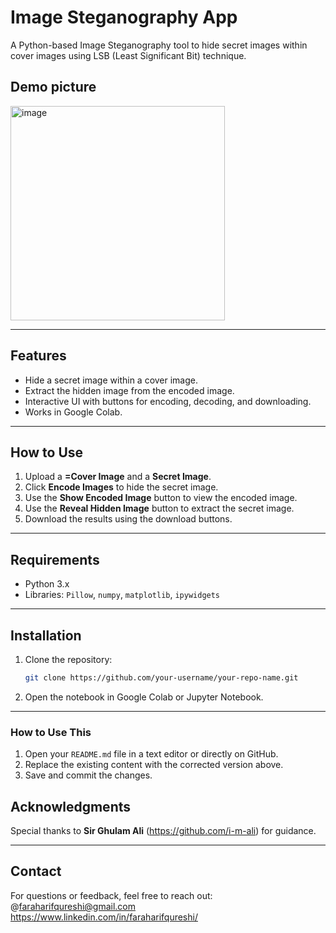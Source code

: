 # Image Steganography App

 A Python-based Image Steganography tool to hide secret images within cover images using LSB (Least Significant Bit) technique.  


## Demo picture

<img width="343" alt="image" src="https://github.com/user-attachments/assets/f435a440-4919-4e3d-be9a-5ccbd1c8cd9d" />

---

## Features
- Hide a secret image within a cover image.
- Extract the hidden image from the encoded image.
- Interactive UI with buttons for encoding, decoding, and downloading.
- Works in Google Colab.

---

## How to Use
1. Upload a **=Cover Image** and a **Secret Image**.
2. Click **Encode Images** to hide the secret image.
3. Use the **Show Encoded Image** button to view the encoded image.
4. Use the **Reveal Hidden Image** button to extract the secret image.
5. Download the results using the download buttons.

---

## Requirements
- Python 3.x
- Libraries: `Pillow`, `numpy`, `matplotlib`, `ipywidgets`

---

## Installation
1. Clone the repository:
   ```bash
   git clone https://github.com/your-username/your-repo-name.git
   
2. Open the notebook in Google Colab or Jupyter Notebook.

---

### **How to Use This**
1. Open your `README.md` file in a text editor or directly on GitHub.
2. Replace the existing content with the corrected version above.
3. Save and commit the changes.


## Acknowledgments
Special thanks to **Sir Ghulam Ali** (https://github.com/i-m-ali) for guidance.

---

## Contact
For questions or feedback, feel free to reach out:  
@faraharifqureshi@gmail.com  
https://www.linkedin.com/in/faraharifqureshi/


